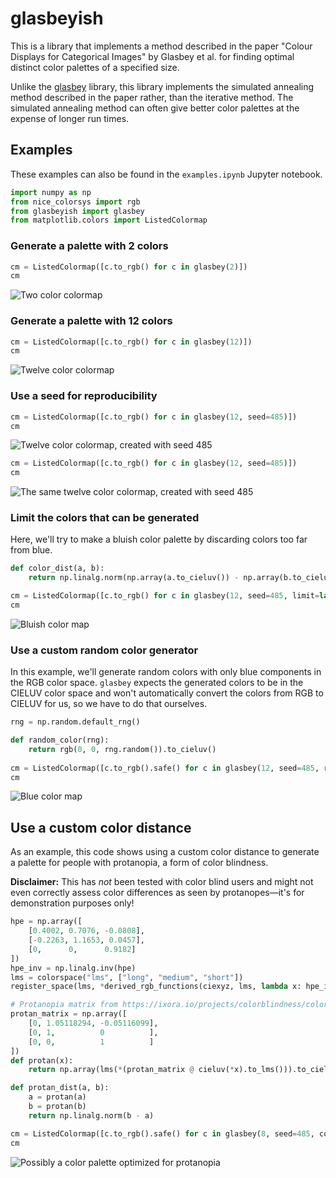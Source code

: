 # glasbeyish

This is a library that implements a method described in the paper "Colour
Displays for Categorical Images" by Glasbey et al. for finding optimal distinct
color palettes of a specified size.

Unlike the [glasbey](https://github.com/lmcinnes/glasbey) library, this library
implements the simulated annealing method described in the paper rather, than
the iterative method. The simulated annealing method can often give better color
palettes at the expense of longer run times.

## Examples

These examples can also be found in the `examples.ipynb` Jupyter notebook.

```python
import numpy as np
from nice_colorsys import rgb
from glasbeyish import glasbey
from matplotlib.colors import ListedColormap
```

### Generate a palette with 2 colors


```python
cm = ListedColormap([c.to_rgb() for c in glasbey(2)])
cm
```

![Two color colormap](images/output_2_1.png)


### Generate a palette with 12 colors


```python
cm = ListedColormap([c.to_rgb() for c in glasbey(12)])
cm
```

![Twelve color colormap](images/output_4_0.png)


### Use a seed for reproducibility


```python
cm = ListedColormap([c.to_rgb() for c in glasbey(12, seed=485)])
cm
```

![Twelve color colormap, created with seed 485](images/output_6_0.png)


```python
cm = ListedColormap([c.to_rgb() for c in glasbey(12, seed=485)])
cm
```

![The same twelve color colormap, created with seed 485](images/output_7_0.png)



### Limit the colors that can be generated

Here, we'll try to make a bluish color palette by discarding colors too far from
blue. 


```python
def color_dist(a, b):
    return np.linalg.norm(np.array(a.to_cieluv()) - np.array(b.to_cieluv()))

cm = ListedColormap([c.to_rgb() for c in glasbey(12, seed=485, limit=lambda x: color_dist(x, rgb(0, 0, 1)) < 100)])
cm
```

![Bluish color map](images/output_9_0.png)



### Use a custom random color generator

In this example, we'll generate random colors with only blue components in the
RGB color space. `glasbey` expects the generated colors to be in the CIELUV
color space and won't automatically convert the colors from RGB to CIELUV for
us, so we have to do that ourselves. 


```python
rng = np.random.default_rng()
```


```python
def random_color(rng):
    return rgb(0, 0, rng.random()).to_cieluv()
    
cm = ListedColormap([c.to_rgb().safe() for c in glasbey(12, seed=485, random_color=random_color)])
cm
```

![Blue color map](images/output_12_0.png)

## Use a custom color distance

As an example, this code shows using a custom color distance to generate a
palette for people with protanopia, a form of color blindness.

**Disclaimer:** This has *not* been tested with color blind users and might not
even correctly assess color differences as seen by protanopes&mdash;it's for
demonstration purposes only!

```python
hpe = np.array([
    [0.4002, 0.7076, -0.0808],
    [-0.2263, 1.1653, 0.0457],
    [0,      0,      0.9182]
])
hpe_inv = np.linalg.inv(hpe)
lms = colorspace("lms", ["long", "medium", "short"])
register_space(lms, *derived_rgb_functions(ciexyz, lms, lambda x: hpe_inv @ x, lambda x: hpe @ x))
```


```python
# Protanopia matrix from https://ixora.io/projects/colorblindness/color-blindness-simulation-research/
protan_matrix = np.array([
    [0, 1.05118294, -0.05116099],
    [0, 1,          0          ],
    [0, 0,          1          ]
])
def protan(x):
    return np.array(lms(*(protan_matrix @ cieluv(*x).to_lms())).to_cieluv())

def protan_dist(a, b):
    a = protan(a)
    b = protan(b)
    return np.linalg.norm(b - a)

cm = ListedColormap([c.to_rgb().safe() for c in glasbey(8, seed=485, color_dist=protan_dist)])
cm
```

![Possibly a color palette optimized for protanopia](images/output_16_0.png)
